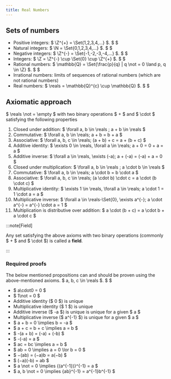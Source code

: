 ```yaml
---
title: Real Numbers
---
```


## Sets of numbers

- Positive integers: $ \Z^{+} = \Set{1,2,3,4,...} $. $ $
- Natural integers: $ \N = \Set{0,1,2,3,4,...} $. $ $
- Negative integers: $ \Z^{-} = \Set{-1,-2,-3,-4,...} $. $ $
- Integers: $ \Z = \Z^{-} \cup \Set{0} \cup \Z^{+} $. $ $
- Rational numbers: $ \mathbb{Q} = \Set{\frac{p}{q} | q \not = 0 \land p, q \in
  \Z} $.
  $ $
- Irrational numbers: limits of sequences of rational numbers (which are not
  rational numbers)
- Real numbers: $ \reals = \mathbb{Q}^{c} \cup \mathbb{Q} $. $ $

## Axiomatic approach

$ \reals \not = \empty $ with two binary operations $ + $ and $ \cdot $
satisfying the following properties

1. Closed under addition: $ \forall a, b \in \reals ; a + b \in \reals $
2. Commutative: $ \forall a, b \in \reals; a + b = b + a $
3. Associative: $ \forall a, b, c \in \reals; (a + b) + c = a + (b + c) $
4. Additive identity: $ \exists 0 \in \reals\, \forall a \in \reals; a + 0 = 0 +
   a = a $
5. Additive inverse: $ \forall a \in \reals\, \exists (-a); a + (-a) = (-a) + a
   = 0 $
6. Closed under multiplication: $ \forall a, b \in \reals ; a \cdot b \in \reals
   $
7. Commutative: $ \forall a, b \in \reals; a \cdot b = b \cdot a $
8. Associative: $ \forall a, b, c \in \reals; (a \cdot b) \cdot c = a \cdot (b
   \cdot c) $
9. Multiplicative identity: $ \exists 1 \in \reals\, \forall a \in \reals; a
   \cdot 1 = 1 \cdot a = a $
10. Multiplicative inverse: $ \forall a \in \reals-\Set{0}\, \exists a^{-}; a
    \cdot a^{-} = a^{-} \cdot a = 1 $
11. Multiplication is distributive over addition: $ a \cdot (b + c) = a \cdot
    b + a \cdot c $

:::note[Field]

Any set satisfying the above axioms with two binary operations (commonly $ + $
and $ \cdot $) is called a **field**.

:::

### Required proofs

The below mentioned propositions can and should be proven using the
above-mentioned axioms. $ a, b, c \in \reals $. $ $

- $ a\cdot0 = 0 $
- $ 1\not = 0 $
- Additive identity ($ 0 $) is unique
- Multiplicative identity ($ 1 $) is unique
- Additive inverse ($ -a $) is unique is unique for a given $ a $
- Multiplicative inverse ($ a^{-1} $) is unique for a given $ a $
- $ a + b = 0 \implies b = -a $
- $ a + c = b + c \implies a = b $
- $ -(a + b) = (-a) + (-b) $
- $ -(-a) = a $
- $ ac = bc \implies a = b $
- $ ab = 0 \implies a = 0 \lor b = 0 $
- $ −(ab) = (−a)b = a(−b) $
- $ (−a)(-b) = ab $
- $ a \not = 0 \implies {(a^{-1})}^{-1} = a $
- $ a, b \not = 0 \implies {ab}^{-1} = a^{-1}b^{-1} $
